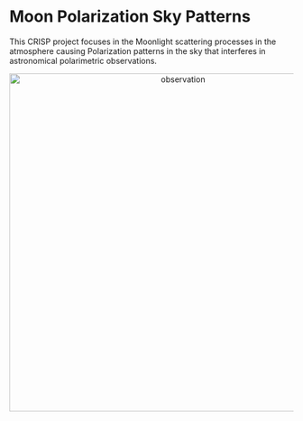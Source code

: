 # Moon Polarization Sky Patterns

This CRISP project focuses in the Moonlight scattering processes in the atmosphere causing Polarization patterns in the sky that interferes in astronomical polarimetric observations.


<div>
    <a href="https://plotly.com/~beatrizmspereira002/4/" target="_blank" title="observation" style="display: block; text-align: center;"><img src="https://plotly.com/~beatrizmspereira002/4.png" alt="observation" style="max-width: 100%;width: 600px;"  width="600" onerror="this.onerror=null;this.src='https://plotly.com/404.png';" /></a>
    <script data-plotly="beatrizmspereira002:4" src="https://plotly.com/embed.js" async></script>
</div>


